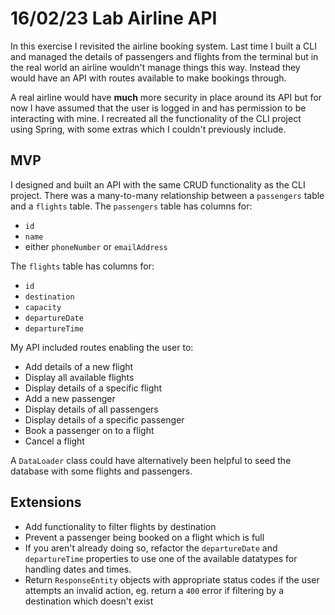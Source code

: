 # 16/02/23 Lab Airline API

In this exercise I revisited the airline booking system. Last time I built a CLI and managed the details of passengers and flights from the terminal but in the real world an airline wouldn't manage things this way. Instead they would have an API with routes available to make bookings through.

A real airline would have **much** more security in place around its API but for now I have assumed that the user is logged in and has permission to be interacting with mine. I recreated all the functionality of the CLI project using Spring, with some extras which I couldn't previously include.

## MVP

I designed and built an API with the same CRUD functionality as the CLI project. There was a many-to-many relationship between a `passengers` table and a `flights` table. The `passengers` table has columns for:

- `id`
- `name`
- either `phoneNumber` or `emailAddress`

The `flights` table has columns for:

- `id`
- `destination`
- `capacity`
- `departureDate`
- `departureTime`

My API included routes enabling the user to:

- Add details of a new flight
- Display all available flights
- Display details of a specific flight
- Add a new passenger
- Display details of all passengers
- Display details of a specific passenger
- Book a passenger on to a flight
- Cancel a flight

A `DataLoader` class could have alternatively been helpful to seed the database with some flights and passengers.

## Extensions

- Add functionality to filter flights by destination
- Prevent a passenger being booked on a flight which is full
- If you aren't already doing so, refactor the `departureDate` and `departureTime` properties to use one of the available datatypes for handling dates and times.
- Return `ResponseEntity` objects with appropriate status codes if the user attempts an invalid action, eg. return a `400` error if filtering by a destination which doesn't exist
